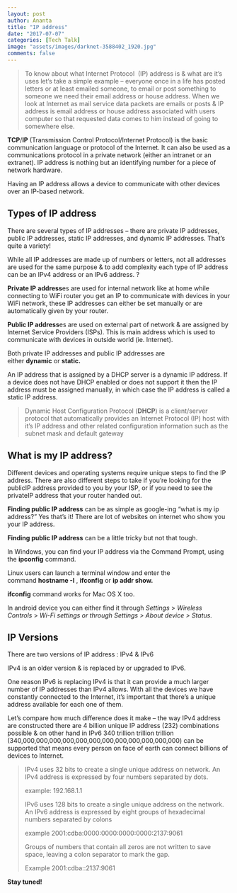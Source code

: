 ```yaml
---
layout: post
author: Ananta
title: "IP address"
date: "2017-07-07"
categories: [Tech Talk]
image: "assets/images/darknet-3588402_1920.jpg"
comments: false
---
```


> To know about what Internet Protocol  (IP) address is & what are it’s uses let’s take a simple example – everyone once in a life has posted letters or at least emailed someone, to email or post something to someone we need their email address or house address. When we look at Internet as mail service data packets are emails or posts & IP address is email address or house address associated with users computer so that requested data comes to him instead of going to somewhere else.

**TCP**/**IP** (Transmission Control Protocol/Internet Protocol) is the basic communication language or protocol of the Internet. It can also be used as a communications protocol in a private network (either an intranet or an extranet). IP address is nothing but an identifying number for a piece of network hardware.

Having an IP address allows a device to communicate with other devices over an IP-based network.

## Types of IP address

There are several types of IP addresses – there are private IP addresses, public IP addresses, static IP addresses, and dynamic IP addresses. That’s quite a variety!

While all IP addresses are made up of numbers or letters, not all addresses are used for the same purpose & to add complexity each type of IP address can be an IPv4 address or an IPv6 address. ?

**Private IP** **address**es are used for internal network like at home while connecting to WiFi router you get an IP to communicate with devices in your WiFi network, these IP addresses can either be set manually or are automatically given by your router.

**Public IP address**es are used on external part of network & are assigned by Internet Service Providers (ISPs). This is main address which is used to communicate with devices in outside world (ie. Internet).

Both private IP addresses and public IP addresses are either **dynamic** or **static.**

An IP address that is assigned by a DHCP server is a dynamic IP address. If a device does not have DHCP enabled or does not support it then the IP address must be assigned manually, in which case the IP address is called a static IP address.

> Dynamic Host Configuration Protocol (**DHCP**) is a client/server protocol that automatically provides an Internet Protocol (IP) host with it’s IP address and other related configuration information such as the subnet mask and default gateway

## What is my IP address?

Different devices and operating systems require unique steps to find the IP address. There are also different steps to take if you’re looking for the publicIP address provided to you by your ISP, or if you need to see the privateIP address that your router handed out.

**Finding public IP address** can be as simple as google-ing “what is my ip address?” Yes that’s it! There are lot of websites on internet who show you your IP address.

**Finding public IP address** can be a little tricky but not that tough.

In Windows, you can find your IP address via the Command Prompt, using the **ipconfig** command.

Linux users can launch a terminal window and enter the command **hostname -I** , **ifconfig** or **ip addr show.**

**ifconfig** command works for Mac OS X too.

In android device you can either find it through _Settings_ \> _Wireless Controls_ > _Wi-Fi settings or through Settings > About device > Status._

## IP Versions

There are two versions of IP address : IPv4 & IPv6

IPv4 is an older version & is replaced by or upgraded to IPv6.

One reason IPv6 is replacing IPv4 is that it can provide a much larger number of IP addresses than IPv4 allows. With all the devices we have constantly connected to the Internet, it’s important that there’s a unique address available for each one of them.

Let’s compare how much difference does it make – the way IPv4 address are constructed there are 4 billion unique IP address (232) combinations possible & on other hand in IPv6 340 trillion trillion trillion (340,000,000,000,000,000,000,000,000,000,000,000,000) can be supported that means every person on face of earth can connect billions of devices to Internet.

> IPv4 uses 32 bits to create a single unique address on network. An IPv4 address is expressed by four numbers separated by dots.
>
> example: 192.168.1.1
>
> IPv6 uses 128 bits to create a single unique address on the network. An IPv6 address is expressed by eight groups of hexadecimal numbers separated by colons
>
> example 2001:cdba:0000:0000:0000:0000:2137:9061
>
> Groups of numbers that contain all zeros are not written to save space, leaving a colon separator to mark the gap.
>
> Example 2001:cdba::2137:9061

**Stay tuned!**
